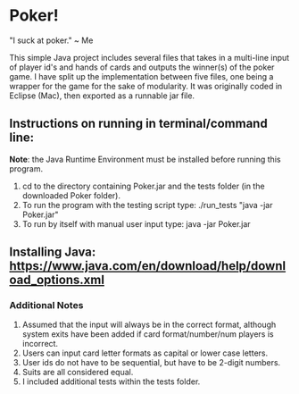 # Poker!

"I suck at poker." ~ Me

This simple Java project includes several files that takes in a multi-line input of 
player id's and hands of cards and outputs the winner(s) of the poker game. I have split
up the implementation between five files, one being a wrapper for the game for the sake
of modularity. It was originally coded in Eclipse (Mac), then exported as a runnable jar file.

## Instructions on running in terminal/command line:
**Note**: the Java Runtime Environment must be installed before running this program. 
1. cd to the directory containing Poker.jar and the tests folder (in the downloaded Poker folder).
2. To run the program with the testing script type: ./run_tests "java -jar Poker.jar"
3. To run by itself with manual user input type: java -jar Poker.jar

## Installing Java: https://www.java.com/en/download/help/download_options.xml


### Additional Notes
1. Assumed that the input will always be in the correct format,
   although system exits have been added if card format/number/num players is incorrect.
2. Users can input card letter formats as capital or lower case letters.
3. User ids do not have to be sequential, but have to be 2-digit numbers.
4. Suits are all considered equal.
5. I included additional tests within the tests folder.
